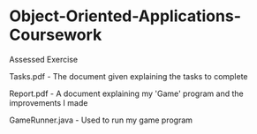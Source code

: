 # Object-Oriented-Applications-Coursework
 Assessed Exercise

Tasks.pdf - The document given explaining the tasks to complete

Report.pdf - A document explaining my 'Game' program and the improvements I made

GameRunner.java - Used to run my game program
